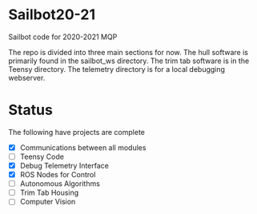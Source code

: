 # Sailbot20-21
Sailbot code for 2020-2021 MQP


The repo is divided into three main sections for now. The hull software is primarily found in the sailbot_ws directory. The trim tab software is in the Teensy directory. The telemetry directory is for a local debugging webserver.


# Status
The following have projects are complete

- [X] Communications between all modules
- [ ] Teensy Code
- [X] Debug Telemetry Interface
- [X] ROS Nodes for Control
- [ ] Autonomous Algorithms
- [ ] Trim Tab Housing
- [ ] Computer Vision
